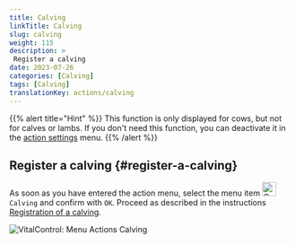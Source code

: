 ```yaml
---
title: Calving
linkTitle: Calving
slug: calving
weight: 115
description: >
 Register a calving
date: 2023-07-26
categories: [Calving]
tags: [Calving]
translationKey: actions/calving
---
```

{{% alert title="Hint" %}}
This function is only displayed for cows, but not for calves or lambs.
If you don't need this function, you can deactivate it in the [action settings](../setting/) menu.
{{% /alert %}}

## Register a calving {#register-a-calving}

As soon as you have entered the action menu, select the menu item <img src="/icons/actions/calving.svg" width="25" align="bottom" alt="Calving"  alt="Calving"/> `Calving` and confirm with `OK`. Proceed as described in the instructions [Registration of a calving](/en/docs/new/calving/).

   ![VitalControl: Menu Actions Calving](../images/calving.png "Calving")
